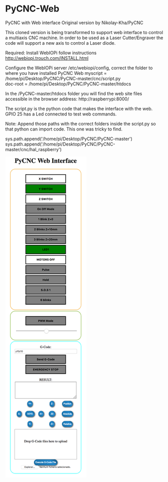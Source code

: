 # PyCNC-Web
PyCNC with Web interface
Original version by Nikolay-Kha/PyCNC

This cloned version is being transformed to support web interface to control a multiaxis CNC machine.
In order to be used as a Laser Cutter/Engraver the code will support a new axis to control a Laser diode.

Required:
  Install WebIOPi follow instructions http://webiopi.trouch.com/INSTALL.html

Configure the WebIOPi server /etc/webiopi/config, correct the folder to where you have installed PyCNC Web
  myscript = /home/pi/Desktop/PyCNC/PyCNC-master/cnc/script.py  
  doc-root = /home/pi/Desktop/PyCNC/PyCNC-master/htdocs     

In the /PyCNC-master/htdocs folder you will find the web site files accessible in the browser address:
  http://raspberrypi:8000/

The script.py is the python code that makes the interface with the web.
GPIO 25 has a Led connected to test web commands.

Note:
  Append those paths with the correct folders inside the script.py so that
  python can import code. This one was tricky to find.

  sys.path.append('/home/pi/Desktop/PyCNC/PyCNC-master')<br>
  sys.path.append('/home/pi/Desktop/PyCNC/PyCNC-master/cnc/hal_raspberry')


<img src="https://github.com/eirasys/PyCNC-with-WEB/blob/master/PyCNC%20with%20Web%20Interface.png?raw=true">
